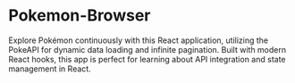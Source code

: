 # Pokemon-Browser
Explore Pokémon continuously with this React application, utilizing the PokeAPI for dynamic data loading and infinite pagination. Built with modern React hooks, this app is perfect for learning about API integration and state management in React.

